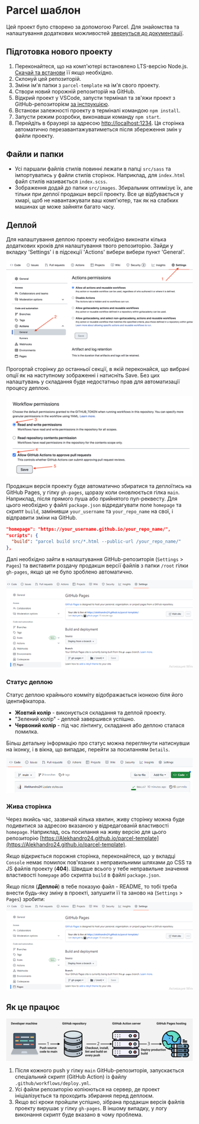 # Parcel шаблон

Цей проект було створено за допомогою Parcel. Для знайомства та налаштування
додаткових можливостей [звернуться до документації](https://parceljs.org/).

## Підготовка нового проекту

1. Переконайтеся, що на комп'ютері встановлено LTS-версію Node.js.
    [Скачай та встанови](https://nodejs.org/en/) її якщо необхідно.
2. Склонуй цей репозиторій.
3. Зміни ім'я папки з `parcel-template` на ім'я свого проекту.
4. Створи новий порожній репозиторій на GitHub.
5. Відкрий проект у VSCode, запусти термінал та зв'яжи проект з GitHub-репозиторієм
    [за інструкцією](https://docs.github.com/en/get-started/getting-started-with-git/managing-remote-repositories#changing-a-remote-repositorys-url).
6. Встанови залежності проекту в терміналі командою `npm install`.
7. Запусти режим розробки, виконавши команду `npm start`.
8. Перейдіть в браузері за адресою [http://localhost:1234](http://localhost:1234). Ця сторінка автоматично перезавантажуватиметься після збереження змін у файли проекту.

## Файли и папки

- Усі паршали файлів стилів повинні лежати в папці `src/sass` та імпортуватись у
   файли стилів сторінок. Наприклад, для `index.html` файл стилів називається
   `index.scss`.
- Зображення додай до папки `src/images`. Збиральник оптимізує їх, але тільки
   при деплої продакшн версії проекту. Все це відбувається у хмарі, щоб не
   навантажувати ваш комп'ютер, так як на слабких машинах це може зайняти багато часу.
   
 ## Деплой
 
 Для налаштування деплою проекту необхідно виконати кілька додаткових кроків для налаштування твого репозиторію. Зайди у вкладку 'Settings' і в підсекції 'Actions' вибери вибери пункт 'General'.
 
 ![GitHub actions settings](./assets/actions-config-step-1.png)
 
 Прогортай сторінку до останньої секції, в якій переконайся, що вибрані опції як на наступному зображенні і натисніть Save.
 Без цих налаштувань у складання буде недостатньо прав для автоматизації процесу деплою.

![GitHub actions settings](./assets/actions-config-step-2.png)

Продакшн версія проекту буде автоматично збиратися та деплоїтись на GitHub
Pages, у гілку `gh-pages`, щоразу коли оновлюється гілка `main`. Наприклад,
після прямого пуша або прийнятого пул-реквесту. Для цього необхідно у файлі
`package.json` відредагувати поле `homepage` та скрипт `build`, замінивши
`your_username` та `your_repo_name` на свої, і відправити зміни на GitHub.

```json
"homepage": "https://your_username.github.io/your_repo_name/",
"scripts": {
  "build": "parcel build src/*.html --public-url /your_repo_name/"
},
```

Далі необхідно зайти в налаштування GitHub-репозиторія (`Settings` > `Pages`) та
виставити роздачу продакшн версії файлів з папки `/root` гілки `gh-pages`, якщо
це не було зроблено автоматично.

![GitHub Pages settings](./assets/gh-pages.png)

### Статус деплою

Статус деплою крайнього комміту відображається іконкою біля його ідентифікатора.

- **Жовтий колір** - виконується складання та деплой проекту.
- "Зелений колір" - деплой завершився успішно.
- **Червоний колір** - під час лінтингу, складання або деплою сталася помилка.

Більш детальну інформацію про статус можна переглянути натиснувши на іконку, і в
вікна, що випадає, перейти за посиланням `Details`.

![Deployment status](./assets/deployment-status.png)

### Жива сторінка

Через якийсь час, зазвичай кілька хвилин, живу сторінку можна буде подивитися
за адресою вказаною у відредагованій властивості `homepage`. Наприклад, ось
посилання на живу версію для цього репозиторію
[https://Alekhandro24.github.io/parcel-template](https://Alekhandro24.github.io/parcel-template).

Якщо відкриється порожня сторінка, переконайтеся, що у вкладці `Console` немає помилок
пов'язаних з неправильними шляхами до CSS та JS файлів проекту (**404**). Швидше
всього у тебе неправильне значення властивості `homepage` або скрипта `build` в
файлі `package.json`.

Якщо після (**Деплой**) в тебе показую файл - README, то тобі треба внести будь-яку зміну в проекті, запушити її та заново на (`Settings` > `Pages`) зробити:
![GitHub Pages settings](./assets/gh-pages.png)

## Як це працює

![How it works](./assets/how-it-works.png)

1. Після кожного push у гілку `main` GitHub-репозиторія, запускається спеціальний
    скрипт (GitHub Action) із файлу `.github/workflows/deploy.yml`.
2. Усі файли репозиторію копіюються на сервер, де проект ініціалізується та
    проходить збирання перед деплоєм.
3. Якщо всі кроки пройшли успішно, зібрана продакшн версія файлів проекту
    вирушає у гілку `gh-pages`. В іншому випадку, у логу виконання
    скрипт буде вказано в чому проблема.



 
